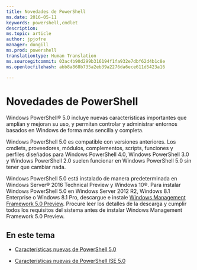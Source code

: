 ```yaml
---
title: Novedades de PowerShell
ms.date: 2016-05-11
keywords: powershell,cmdlet
description: 
ms.topic: article
author: jpjofre
manager: dongill
ms.prod: powershell
translationtype: Human Translation
ms.sourcegitcommit: 03ac4b90d299b316194f1fa932e7dbf62d4b1c8e
ms.openlocfilehash: abb8a868b735a2eb39a2276da6ece611d5423a16

---
```


# Novedades de PowerShell
Windows PowerShell® 5.0 incluye nuevas características importantes que amplían y mejoran su uso, y permiten controlar y administrar entornos basados en Windows de forma más sencilla y completa.

Windows PowerShell 5.0 es compatible con versiones anteriores. Los cmdlets, proveedores, módulos, complementos, scripts, funciones y perfiles diseñados para Windows PowerShell 4.0, Windows PowerShell 3.0 y Windows PowerShell 2.0 suelen funcionar en Windows PowerShell 5.0 sin tener que cambiar nada.

Windows PowerShell 5.0 está instalado de manera predeterminada en Windows Server® 2016 Technical Preview y Windows 10®. Para instalar Windows PowerShell 5.0 en Windows Server 2012 R2, Windows 8.1 Enterprise o Windows 8.1 Pro, descargue e instale [Windows Management Framework 5.0 Preview](http://go.microsoft.com/fwlink/?LinkID=395058). Procure leer los detalles de la descarga y cumplir todos los requisitos del sistema antes de instalar Windows Management Framework 5.0 Preview.

## En este tema

-   [Características nuevas de PowerShell 5.0](What-s-New-in-Windows-PowerShell-50.md)

-   [Características nuevas de PowerShell ISE 5.0](What-s-New-in-the-PowerShell-50-ISE.md)

<!--
-   New features in Windows PowerShell 4.0

-   New features in Windows PowerShell 3.0
-->




<!--HONumber=Jun16_HO4-->


